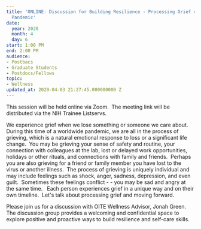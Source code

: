 ```yaml
---
title: 'ONLINE: Discussion for Building Resilience - Processing Grief during the Coronavirus
  Pandemic'
date:
  year: 2020
  month: 4
  day: 6
start: 1:00 PM
end: 2:00 PM
audience:
- Postbacs
- Graduate Students
- Postdocs/Fellows
topic:
- Wellness
updated_at: 2020-04-03 21:27:45.000000000 Z
---
```

This session will be held online via Zoom.  The meeting link will be
distributed via the NIH Trainee Listservs.

We experience grief when we lose something or someone we care about. 
During this time of a worldwide pandemic, we are all in the process of
grieving, which is a natural emotional response to loss or a significant
life change.  You may be grieving your sense of safety and routine, your
connection with colleagues at the lab, lost or delayed work
opportunities, holidays or other rituals, and connections with family
and friends.  Perhaps you are also grieving for a friend or family
member you have lost to the virus or another illness.  The process of
grieving is uniquely individual and may include feelings such as shock,
anger, sadness, depression, and even guilt.  Sometimes these feelings
conflict - - you may be sad and angry at the same time.   Each person
experiences grief in a unique way and on their own timeline.  Let\'s
talk about processing grief and moving forward. 

Please join us for a discussion with OITE Wellness Advisor, Jonah Green.
The discussion group provides a welcoming and confidential space to
explore positive and proactive ways to build resilience and self-care
skills.
